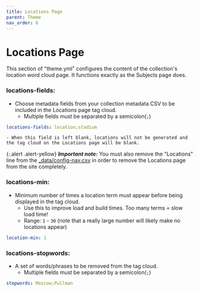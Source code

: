```yaml
---
title: Locations Page
parent: Theme
nav_order: 6
---
```


# Locations Page

This section of "theme.yml" configures the content of the collection's location word cloud page. It functions exactly as the Subjects page does. 

### locations-fields: 
- Choose metadata fields from your collection metadata CSV to be included in the Locations page tag cloud.
	- Multiple fields must be separated by a semicolon(`;`)
```yaml
locations-fields: location;stadium
```
	- When this field is left blank, locations will not be generated and the tag cloud on the Locations page will be blank. 

{:.alert .alert-yellow}
***Important note:*** You must also remove the "Locations" line from the [_data/config-nav.csv](../../06_customization/config-nav/) in order to remove the Locations page from the site completely.

### locations-min: 
- Minimum number of times a location term must appear before being displayed in the tag cloud. 
	- Use this to improve load and build times. Too many terms = slow load time!
	- Range: `1` - `30` (note that a really large number will likely make no locations appear)
```yaml
location-min: 1
```

### locations-stopwords: 
- A set of words/phrases to be removed from the tag cloud.
	- Multiple fields must be separated by a semicolon(`;`)
```yaml
stopwords: Moscow;Pullman
```